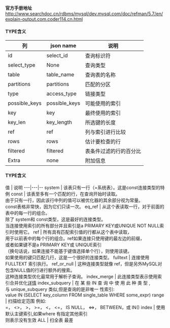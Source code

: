 





  **官方手册地址** http://www.searchdoc.cn/rdbms/mysql/dev.mysql.com/doc/refman/5.7/en/explain-output.com.coder114.cn.html
  
    
#### TYPE含义
列 | json name | 说明
---|---|--
id | select_id | 查询标识符
select_type | None | 查询类型
table | table_name | 查询表的名称
partitions | partitions | 匹配的分区
type | access_type | 链接类型 
possible_keys | possible_keys | 可能使用的索引
key | key | 最终使用的索引
key_len | key_length | 所选键的长度
ref | ref | 列与索引进行比较
rows | rows	| 估计要检查的行
filtered | filtered	| 表条件过滤的行的百分比
Extra | none | 附加信息




#### TYPE含义
值 | 说明
---|---|--
system | 该表只有一行（=系统表）。这是const连接类型的特例
const | 该表至多有一个匹配的行，在查询开始时读取。<br>由于只有一行，因此该行中列的值可以被优化器的其余部分视为常量。<br> const表格非常快，因为它们只读一次。
eq_ref | 从这个表读取一行，对于前面的表中的每一行的组合。<br>除了 system和 const类型，这是最好的连接类型。<br>当连接使用索引的所有部分并且索引是a PRIMARY KEY或UNIQUE NOT NULL索引时使用它。
ref | 所有具有匹配索引值的行都从这个表中读取，<br>用于以前表中的每个行的组合。ref如果连接只使用键的最左边的前缀，<br>或者如果键不是a PRIMARY KEY或 UNIQUE索引<br>（换句话说，如果连接不能基于键值选择单个行），则使用该键。<br>如果使用的键只匹配几行，这是一个很好的连接类型。
fulltext | 连接使用FULLTEXT 索引执行。
ref_or_null | 这种连接类型就像 ref，但是另外MySQL对包含NULL值的行进行额外的搜索。<br>这种连接类型优化最常用于解析子查询。
index_merge | 此连接类型表示使用索引合并优化[详情](http://www.searchdoc.cn/rdbms/mysql/dev.mysql.com/doc/refman/5.7/en/index-merge-optimization.com.coder114.cn.html)
index_subquery | 在 某 些 IN 查 询 中 使 用 此 种 类 型 ,<br> 与 unique_subquery 类似,但是查询的是非唯一 性索引:<br> value IN (SELECT key_column FROM single_table WHERE some_expr)
range | 扫描给定范围 例如:<br> =， <>， >， >=， <， <=， IS NULL， <=>， BETWEEN，或 IN()
index | 使用默认主键索引,如果where 有指定其他索引<br> 则表示没有生效
ALL | 扫全表  最差




